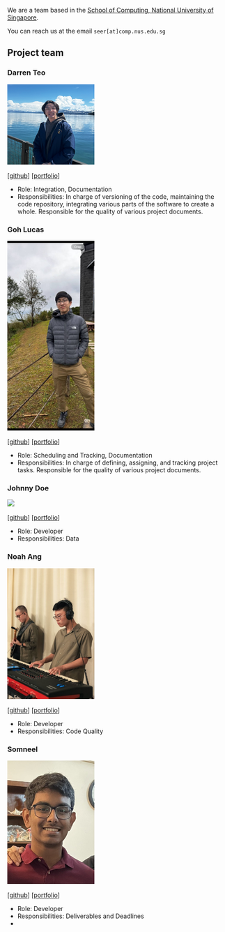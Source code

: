 We are a team based in the [School of Computing, National University of Singapore](https://www.comp.nus.edu.sg).

You can reach us at the email `seer[at]comp.nus.edu.sg`

## Project team


### Darren Teo

<img src="images/darhh.png" width="200px">

[[github](https://github.com/darhh)]
[[portfolio](team/darhh.md)]

* Role: Integration, Documentation 
* Responsibilities: In charge of versioning of the code, maintaining the code repository, integrating various parts of the software to create a whole. Responsible for the quality of various project documents.

### Goh Lucas

<img src="images/gohlucas.png" width="200px">

[[github](http://github.com/gohlucas)]
[[portfolio](team/johndoe.md)]

* Role: Scheduling and Tracking, Documentation
* Responsibilities: In charge of defining, assigning, and tracking project tasks. Responsible for the quality of various project documents.

### Johnny Doe

<img src="images/johndoe.png" width="200px">

[[github](http://github.com/johndoe)] [[portfolio](team/johndoe.md)]

* Role: Developer
* Responsibilities: Data

### Noah Ang

<img src="images/noahang.png" width="200px">

[[github](http://github.com/noahang)]
[[portfolio](team/noahAng.md)]

* Role: Developer
* Responsibilities: Code Quality

### Somneel

<img src="images/somneelsaha.png" width="200px">

[[github](http://github.com/somneel)]
[[portfolio](team/somneel.md)]

* Role: Developer
* Responsibilities: Deliverables and Deadlines
* 
